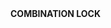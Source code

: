 <head><meta name="google-site-verification" content="4fnQtX_6KCC6JMoqU_gjEdQ4vKsxx35r9noR5hPn2Eg" /></head>
<b>COMBINATION LOCK</b>

